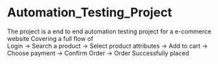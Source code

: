 # Automation_Testing_Project

The project is a end to end automation testing project for a e-commerce website Covering a full flow of                                                                                                                 
Login -> Search a product -> Select product attributes -> Add to cart -> Choose payment -> Confirm Order -> Order Successfully placed
